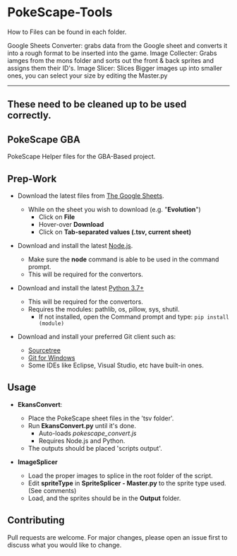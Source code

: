 # PokeScape-Tools

How to Files can be found in each folder.


Google Sheets Converter: grabs data from the Google sheet and converts it into a rough format to be inserted into the game.
Image Collecter: Grabs iamges from the mons folder and sorts out the front & back sprites and assigns them their ID's.
Image Slicer: Slices Bigger images up into smaller ones, you can select your size by editing the Master.py




---
These need to be cleaned up to be used correctly.
---

















## PokeScape GBA

PokeScape Helper files for the GBA-Based project.


## Prep-Work

* Download the latest files from [The Google Sheets](https://docs.google.com/spreadsheets/d/17rpJqvN_AHTA463Q9S8k2ONGBEZvNM47DWqR6RTqy1w).
  * While on the sheet you wish to download (e.g. "**Evolution**")
    * Click on **File**
    * Hover-over **Download**
    * Click on **Tab-separated values (.tsv, current sheet)**
* Download and install the latest [Node.js](https://nodejs.org/en/download/).
  * Make sure the **node** command is able to be used in the command prompt.
  * This will be required for the convertors.

* Download and install the latest [Python 3.7+](https://www.python.org/downloads/)
  * This will be required for the convertors.
  * Requires the modules: pathlib, os, pillow, sys, shutil.
    * If not installed, open the Command prompt and type: `pip install (module)`

* Download and install your preferred Git client such as:
  * [Sourcetree](https://www.sourcetreeapp.com/)
  * [Git for Windows](https://git-scm.com/downloads)
  * Some IDEs like Eclipse, Visual Studio, etc have built-in ones.


## Usage

* **EkansConvert**:
  * Place the PokeScape sheet files in the 'tsv folder'.
  * Run **EkansConvert.py** until it's done.
    * Auto-loads *pokescape_convert.js*
    * Requires Node.js and Python.
  * The outputs should be placed 'scripts output'.

* **ImageSplicer**
  * Load the proper images to splice in the root folder of the script.
  * Edit **spriteType** in **SpriteSplicer - Master.py** to the sprite type used. (See comments)
  * Load, and the sprites should be in the **Output** folder.




## Contributing
Pull requests are welcome. For major changes, please open an issue first to discuss what you would like to change.